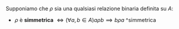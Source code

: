 Supponiamo che $\rho$ sia una qualsiasi relazione binaria definita su $A$:
- $\rho$ è **simmetrica** $\iff (\forall a,b \in A) a \rho b \implies b \rho a$ ^simmetrica